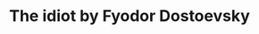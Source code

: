 ---
title: The idiot by Fyodor Dostoevsky
categories: [Fiction Literature,Novel]
tags: [⭐⭐⭐⭐⭐⭐⭐⭐⭐⭐ 10/10,Dostoevsky,Novel,Russia]
---